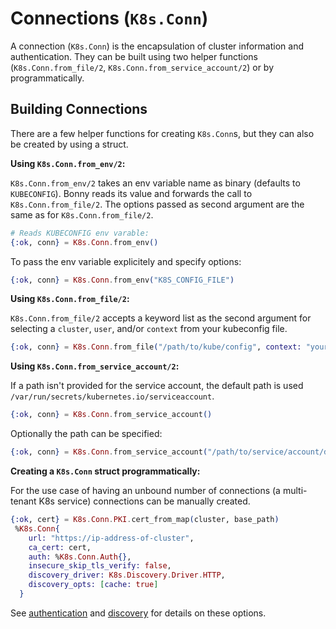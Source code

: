 # Connections (`K8s.Conn`)

A connection (`K8s.Conn`) is the encapsulation of cluster information and authentication. They can be built using two helper functions (`K8s.Conn.from_file/2`, `K8s.Conn.from_service_account/2`) or by programmatically.

## Building Connections

There are a few helper functions for creating `K8s.Conn`s, but they can also be created by using a struct.

**Using `K8s.Conn.from_env/2`:**

`K8s.Conn.from_env/2` takes an env variable name as binary (defaults to `KUBECONFIG`). Bonny reads its value and forwards the call to `K8s.Conn.from_file/2`.
The options passed as second argument are the same as for `K8s.Conn.from_file/2`.

```elixir
# Reads KUBECONFIG env varable:
{:ok, conn} = K8s.Conn.from_env()
```

To pass the env variable explicitely and specify options:

```elixir
{:ok, conn} = K8s.Conn.from_env("K8S_CONFIG_FILE")
```

**Using `K8s.Conn.from_file/2`:**

`K8s.Conn.from_file/2` accepts a keyword list as the second argument for selecting a `cluster`, `user`, and/or `context` from your kubeconfig file.

```elixir
{:ok, conn} = K8s.Conn.from_file("/path/to/kube/config", context: "your-context-name-here")
```

**Using `K8s.Conn.from_service_account/2`:**

If a path isn't provided for the service account, the default path is used `/var/run/secrets/kubernetes.io/serviceaccount`.

```elixir
{:ok, conn} = K8s.Conn.from_service_account()
```

Optionally the path can be specified:

```elixir
{:ok, conn} = K8s.Conn.from_service_account("/path/to/service/account/directory")
```

**Creating a `K8s.Conn` struct programmatically:**

For the use case of having an unbound number of connections (a multi-tenant K8s service) connections can be manually created.

```elixir
{:ok, cert} = K8s.Conn.PKI.cert_from_map(cluster, base_path)
 %K8s.Conn{
    url: "https://ip-address-of-cluster",
    ca_cert: cert,
    auth: %K8s.Conn.Auth{},
    insecure_skip_tls_verify: false,
    discovery_driver: K8s.Discovery.Driver.HTTP,
    discovery_opts: [cache: true]
  }
```

See [authentication](./authentication.md) and [discovery](./discovery.md) for details on these options.
